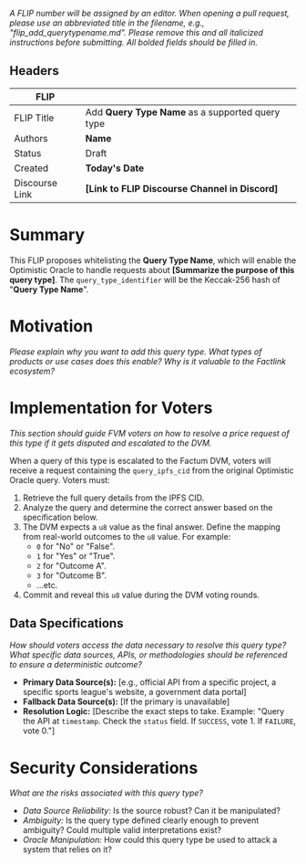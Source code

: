 _A FLIP number will be assigned by an editor. When opening a pull request, please use an abbreviated title in the filename, e.g., "flip_add_querytypename.md". Please remove this and all italicized instructions before submitting. All bolded fields should be filled in._

## Headers

| FLIP           |                                                   |
| -------------- | ------------------------------------------------- |
| FLIP Title     | Add **Query Type Name** as a supported query type |
| Authors        | **Name**                                          |
| Status         | Draft                                             |
| Created        | **Today's Date**                                  |
| Discourse Link | **[Link to FLIP Discourse Channel in Discord]**   |

# Summary

This FLIP proposes whitelisting the **Query Type Name**, which will enable the Optimistic Oracle to handle requests about **[Summarize the purpose of this query type]**. The `query_type_identifier` will be the Keccak-256 hash of "**Query Type Name**".

# Motivation

_Please explain why you want to add this query type. What types of products or use cases does this enable? Why is it valuable to the Factlink ecosystem?_

# Implementation for Voters

_This section should guide FVM voters on how to resolve a price request of this type if it gets disputed and escalated to the DVM._

When a query of this type is escalated to the Factum DVM, voters will receive a request containing the `query_ipfs_cid` from the original Optimistic Oracle query. Voters must:

1.  Retrieve the full query details from the IPFS CID.
2.  Analyze the query and determine the correct answer based on the specification below.
3.  The DVM expects a `u8` value as the final answer. Define the mapping from real-world outcomes to the `u8` value. For example:
    - `0` for "No" or "False".
    - `1` for "Yes" or "True".
    - `2` for "Outcome A".
    - `3` for "Outcome B".
    - ...etc.
4.  Commit and reveal this `u8` value during the DVM voting rounds.

## Data Specifications

_How should voters access the data necessary to resolve this query type? What specific data sources, APIs, or methodologies should be referenced to ensure a deterministic outcome?_

- **Primary Data Source(s):** [e.g., official API from a specific project, a specific sports league's website, a government data portal]
- **Fallback Data Source(s):** [If the primary is unavailable]
- **Resolution Logic:** [Describe the exact steps to take. Example: "Query the API at `timestamp`. Check the `status` field. If `SUCCESS`, vote 1. If `FAILURE`, vote 0."]

# Security Considerations

_What are the risks associated with this query type?_

- _Data Source Reliability:_ Is the source robust? Can it be manipulated?
- _Ambiguity:_ Is the query type defined clearly enough to prevent ambiguity? Could multiple valid interpretations exist?
- _Oracle Manipulation:_ How could this query type be used to attack a system that relies on it?
